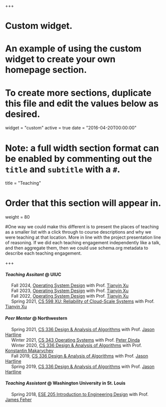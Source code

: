 +++
# Custom widget.
# An example of using the custom widget to create your own homepage section.
# To create more sections, duplicate this file and edit the values below as desired.
widget = "custom"
active = true
date = "2016-04-20T00:00:00"

# Note: a full width section format can be enabled by commenting out the `title` and `subtitle` with a `#`.
title = "Teaching"

# Order that this section will appear in.
weight = 80

#One way we could make this different is to present the places of teaching as a smaller list with a click through to course descriptions and why we were teaching at that location. More in line with the project presentation line of reasoning. If we did each teaching engagement independently like a talk, and then aggregate them, then we could use schema.org metadata to describe each teaching engagement.

+++
#### _Teaching Assitant_ @ UIUC
&nbsp;&nbsp;&nbsp;&nbsp; Fall 2024, 
    [Operating System Design](https://cs423-uiuc.github.io/fall24/) 
    with Prof. [Tianyin Xu](https://tianyin.github.io/)
    <br>
&nbsp;&nbsp;&nbsp;&nbsp; Fall 2023, 
    [Operating System Design](https://cs423-uiuc.github.io/fall23/) 
    with Prof. [Tianyin Xu](https://tianyin.github.io/)
    <br>
&nbsp;&nbsp;&nbsp;&nbsp; Fall 2022, 
    [Operating System Design](https://cs423-uiuc.github.io/fall22/) 
    with Prof. [Tianyin Xu](https://tianyin.github.io/)
    <br>
&nbsp;&nbsp;&nbsp;&nbsp; Spring 2021, 
    [CS 598 XU: Reliability of Cloud-Scale Systems](https://cs598txu-uiuc.github.io/spring22/) 
    with Prof. [Tianyin Xu](https://tianyin.github.io/)
    <br>

#### _Peer Mentor_ @ Northwestern

&nbsp;&nbsp;&nbsp;&nbsp; Spring 2021, 
    [CS 336 Design & Analysis of Algorithms](https://canvas.northwestern.edu/courses/99268/) 
    with Prof. [Jason Hartline](https://sites.northwestern.edu/hartline/)
    <br>
&nbsp;&nbsp;&nbsp;&nbsp; Winter 2021, 
    [CS 343 Operating Systems](http://pdinda.org/os/) 
    with Prof. [Peter Dinda](http://pdinda.org/)
    <br>
&nbsp;&nbsp;&nbsp;&nbsp; Winter 2020, 
    [CS 336 Design & Analysis of Algorithms](https://www.mccormick.northwestern.edu/computer-science/academics/courses/descriptions/336.html)
    with Prof. [Konstantin Makarychev](https://konstantin.makarychev.net/) 
    <br>
&nbsp;&nbsp;&nbsp;&nbsp; Fall 2019,
    [CS 336 Design & Analysis of Algorithms](https://canvas.northwestern.edu/courses/99268/)
    with Prof. [Jason Hartline](https://sites.northwestern.edu/hartline/) 
    <br>
&nbsp;&nbsp;&nbsp;&nbsp; Spring 2019, 
    [CS 336 Design & Analysis of Algorithms](https://canvas.northwestern.edu/courses/92321/)
    with Prof. [Jason Hartline](https://sites.northwestern.edu/hartline/) 
    <br>

#### _Teaching Assistant_ @ Washington University in St. Louis
&nbsp;&nbsp;&nbsp;&nbsp; Spring 2018,
    [ESE 205 Introduction to Engineering Design](https://classes.engineering.wustl.edu/ese205/core/index.php?title=Main_Page) 
    with Prof. [James Feher](https://engineering.wustl.edu/faculty/James-Feher.html)
